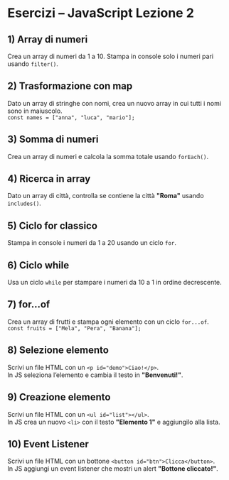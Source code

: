 # Esercizi – JavaScript Lezione 2

## 1) Array di numeri
Crea un array di numeri da 1 a 10. Stampa in console solo i numeri pari usando `filter()`.

## 2) Trasformazione con map
Dato un array di stringhe con nomi, crea un nuovo array in cui tutti i nomi sono in maiuscolo.  
`const names = ["anna", "luca", "mario"];`

## 3) Somma di numeri
Crea un array di numeri e calcola la somma totale usando `forEach()`.

## 4) Ricerca in array
Dato un array di città, controlla se contiene la città **"Roma"** usando `includes()`.

## 5) Ciclo for classico
Stampa in console i numeri da 1 a 20 usando un ciclo `for`.

## 6) Ciclo while
Usa un ciclo `while` per stampare i numeri da 10 a 1 in ordine decrescente.

## 7) for...of
Crea un array di frutti e stampa ogni elemento con un ciclo `for...of`.  
`const fruits = ["Mela", "Pera", "Banana"];`

## 8) Selezione elemento
Scrivi un file HTML con un `<p id="demo">Ciao!</p>`.  
In JS seleziona l’elemento e cambia il testo in **"Benvenuti!"**.

## 9) Creazione elemento
Scrivi un file HTML con un `<ul id="list"></ul>`.  
In JS crea un nuovo `<li>` con il testo **"Elemento 1"** e aggiungilo alla lista.

## 10) Event Listener
Scrivi un file HTML con un bottone `<button id="btn">Clicca</button>`.  
In JS aggiungi un event listener che mostri un alert **"Bottone cliccato!"**.
